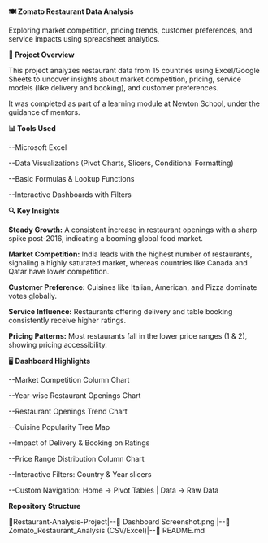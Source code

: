 **🍽️ Zomato Restaurant Data Analysis**

Exploring market competition, pricing trends, customer preferences, and service impacts using spreadsheet analytics.


**📌 Project Overview**

This project analyzes restaurant data from 15 countries using Excel/Google Sheets to uncover insights about market competition, pricing, service models (like delivery and booking), and customer preferences.

It was completed as part of a learning module at Newton School, under the guidance of mentors.


**📊 Tools Used**

--Microsoft Excel

--Data Visualizations (Pivot Charts, Slicers, Conditional Formatting)

--Basic Formulas & Lookup Functions

--Interactive Dashboards with Filters


**🔍 Key Insights**

**Steady Growth:** A consistent increase in restaurant openings with a sharp spike post-2016, indicating a booming global food market.

**Market Competition:** India leads with the highest number of restaurants, signaling a highly saturated market, whereas countries like Canada and Qatar have lower competition.

**Customer Preference:** Cuisines like Italian, American, and Pizza dominate votes globally.

**Service Influence:** Restaurants offering delivery and table booking consistently receive higher ratings.

**Pricing Patterns:** Most restaurants fall in the lower price ranges (1 & 2), showing pricing accessibility.


🖥️ **Dashboard Highlights**

--Market Competition Column Chart

--Year-wise Restaurant Openings Chart

--Restaurant Openings Trend Chart

--Cuisine Popularity Tree Map

--Impact of Delivery & Booking on Ratings

--Price Range Distribution Column Chart

--Interactive Filters: Country & Year slicers

--Custom Navigation: Home → Pivot Tables | Data → Raw Data


**Repository Structure**

📁Restaurant-Analysis-Project|--📜 Dashboard Screenshot.png |--📜 Zomato_Restaurant_Analysis (CSV/Excel)|--📜 README.md
